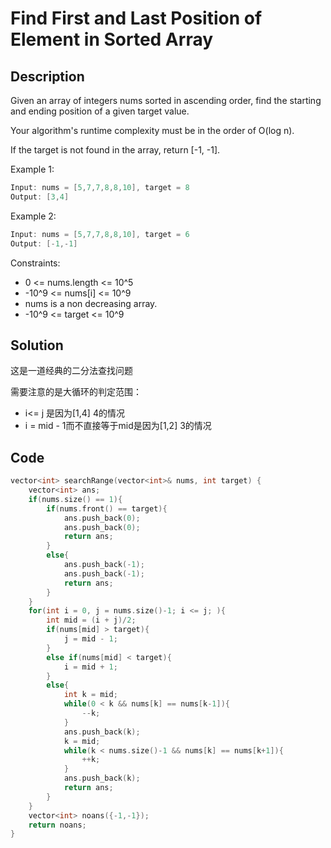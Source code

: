 # Find First and Last Position of Element in Sorted Array

## Description
Given an array of integers nums sorted in ascending order, find the starting and ending position of a given target value.

Your algorithm's runtime complexity must be in the order of O(log n).

If the target is not found in the array, return [-1, -1].

Example 1:
```C++
Input: nums = [5,7,7,8,8,10], target = 8
Output: [3,4]
```
Example 2:
```C++
Input: nums = [5,7,7,8,8,10], target = 6
Output: [-1,-1]
```

Constraints:
- 0 <= nums.length <= 10^5
- -10^9 <= nums[i] <= 10^9
- nums is a non decreasing array.
- -10^9 <= target <= 10^9

## Solution

这是一道经典的二分法查找问题

需要注意的是大循环的判定范围：
- i<= j 是因为[1,4] 4的情况
- i = mid - 1而不直接等于mid是因为[1,2] 3的情况

## Code
```c++
vector<int> searchRange(vector<int>& nums, int target) {
    vector<int> ans;
    if(nums.size() == 1){
        if(nums.front() == target){
            ans.push_back(0);
            ans.push_back(0);
            return ans;
        }
        else{
            ans.push_back(-1);
            ans.push_back(-1);
            return ans;
        }
    }
    for(int i = 0, j = nums.size()-1; i <= j; ){
        int mid = (i + j)/2;
        if(nums[mid] > target){
            j = mid - 1;
        }
        else if(nums[mid] < target){
            i = mid + 1;
        }
        else{
            int k = mid;
            while(0 < k && nums[k] == nums[k-1]){
                --k;
            }
            ans.push_back(k);
            k = mid;
            while(k < nums.size()-1 && nums[k] == nums[k+1]){
                ++k;
            }   
            ans.push_back(k);
            return ans;
        }
    }
    vector<int> noans({-1,-1});
    return noans;
}
```
